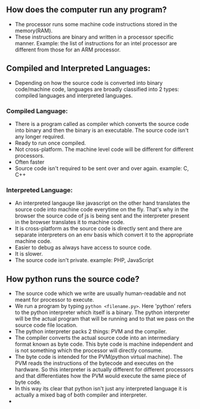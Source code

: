 ## How does the computer run any program?
- The processor runs some machine code instructions stored in the memory(RAM).
- These instructions are binary and written in a processor specific manner. Example: the list of instructions for an 
   intel processor are different from those for an ARM processor.


## Compiled and Interpreted Languages:
- Depending on how the source code is converted into binary code/machine code, languages are broadly classified into 2 
    types: compiled languages and interpreted languages.


### Compiled Language:
- There is a program called as compiler which converts the source code into binary and then the binary is an executable. 
   The source code isn't any longer required.
- Ready to run once compiled. 
- Not cross-platform. The machine level code will be different for different processors.
- Often faster
- Source code isn't required to be sent over and over again.
example: C, C++


### Interpreted Language:
- An interpreted langauge like javascript on the other hand translates the source code into machine code everytime on 
    the fly. That's why in the browser the source code of js is being sent and the interpreter present in the browser
    translates it to machine code.
- It is cross-platform as the source code is directly sent and there are separate interpreters on an env basis which
    convert it to the appropriate machine code.
- Easier to debug as always have access to source code.
- It is slower.
- The source code isn't private.
example: PHP, JavaScript

  
## How python runs the source code?
- The source code which we write are usually human-readable and not meant for processor to execute.
- We run a program by typing `python <filename.py>`. Here 'python' refers to the python interpreter which itself is a
    binary. The python interpreter will be the actual program that will be running and to that we pass on the 
    source code file location.
- The python interpreter packs 2 things: PVM and the compiler.
- The compiler converts the actual source code into an intermediary format known as byte code. This byte code is machine
    independent and is not something which the processor will directly consume.
- The byte code is intended for the PVM(python virtual machine). The PVM reads the instructions of the bytecode and
    executes on the hardware. So this interpreter is actually different for different processors and that differentiates
    how the PVM would execute the same piece of byte code.
- In this way its clear that python isn't just any interpreted language it is actually a mixed bag of both compiler and
    interpreter.
- 